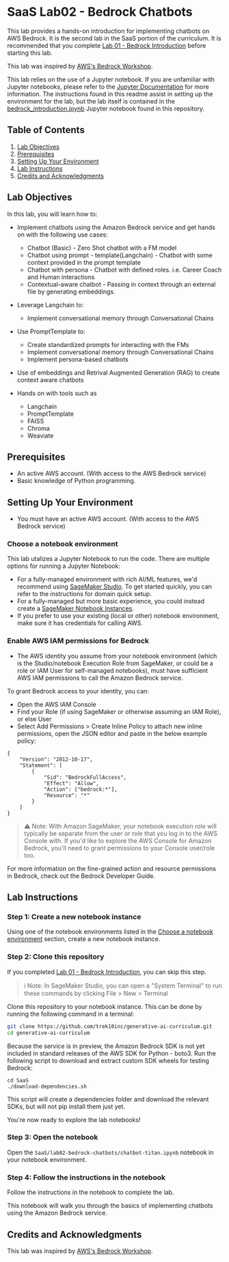 # SaaS Lab02 - Bedrock Chatbots

This lab provides a hands-on introduction for implementing chatbots on AWS Bedrock. It is the second lab in the SaaS portion of the curriculum. It is recommended that you complete [Lab 01 - Bedrock Introduction](../lab01-bedrock-introduction/README.md) before starting this lab.

This lab was inspired by [AWS's Bedrock Workshop](https://github.com/aws-samples/amazon-bedrock-workshop).

This lab relies on the use of a Jupyter notebook. If you are unfamiliar with Jupyter notebooks, please refer to the [Jupyter Documentation](https://jupyter-notebook.readthedocs.io/en/stable/notebook.html) for more information. The instructions found in this readme assist in setting up the environment for the lab, but the lab itself is contained in the [bedrock_introduction.ipynb](bedrock_introduction.ipynb) Jupyter notebook found in this repository.

## Table of Contents

1. [Lab Objectives](#lab-objectives)
2. [Prerequisites](#prerequisites)
3. [Setting Up Your Environment](#setting-up-your-environment)
4. [Lab Instructions](#lab-instructions)
5. [Credits and Acknowledgments](#credits-and-acknowledgments)

## Lab Objectives

In this lab, you will learn how to:

- Implement chatbots using the Amazon Bedrock service and get hands on with the following use cases:
    - Chatbot (Basic) - Zero Shot chatbot with a FM model
    - Chatbot using prompt - template(Langchain) - Chatbot with some context provided in the prompt template
    - Chatbot with persona - Chatbot with defined roles. i.e. Career Coach and Human interactions
    - Contextual-aware chatbot - Passing in context through an external file by generating embeddings.

- Leverage Langchain to:
    - Implement conversational memory through Conversational Chains
- Use PromptTemplate to:
    - Create standardized prompts for interacting with the FMs
    - Implement conversational memory through Conversational Chains
    - Implement persona-based chatbots
- Use of embeddings and Retrival Augmented Generation (RAG) to create context aware chatbots

- Hands on with tools such as
    - Langchain
    - PromptTemplate
    - FAISS
    - Chroma
    - Weaviate

## Prerequisites
- An active AWS account. (With access to the AWS Bedrock service)
- Basic knowledge of Python programming.

## Setting Up Your Environment
- You must have an active AWS account. (With access to the AWS Bedrock service)

### Choose a notebook environment
This lab utalizes a Jupyter Notebook to run the code. There are multiple options for running a Jupyter Notebook:
- For a fully-managed environment with rich AI/ML features, we'd recommend using [SageMaker Studio](https://docs.aws.amazon.com/sagemaker/latest/dg/studio.html). To get started quickly, you can refer to the instructions for domain quick setup.
- For a fully-managed but more basic experience, you could instead create a [SageMaker Notebook Instances](https://docs.aws.amazon.com/sagemaker/latest/dg/nbi.html).
    <!-- - we provide CF? -->
- If you prefer to use your existing (local or other) notebook environment, make sure it has credentials for calling AWS.


### Enable AWS IAM permissions for Bedrock
- The AWS identity you assume from your notebook environment (which is the Studio/notebook Execution Role from SageMaker, or could be a role or IAM User for self-managed notebooks), must have sufficient AWS IAM permissions to call the Amazon Bedrock service.

To grant Bedrock access to your identity, you can:

- Open the AWS IAM Console
- Find your Role (if using SageMaker or otherwise assuming an IAM Role), or else User
- Select Add Permissions > Create Inline Policy to attach new inline permissions, open the JSON editor and paste in the below example policy:

```
{
    "Version": "2012-10-17",
    "Statement": [
        {
            "Sid": "BedrockFullAccess",
            "Effect": "Allow",
            "Action": ["bedrock:*"],
            "Resource": "*"
        }
    ]
}
```

> ⚠️ Note: With Amazon SageMaker, your notebook execution role will typically be separate from the user or role that you log in to the AWS Console with. If you'd like to explore the AWS Console for Amazon Bedrock, you'll need to grant permissions to your Console user/role too.

For more information on the fine-grained action and resource permissions in Bedrock, check out the Bedrock Developer Guide.


<!-- N.B. This lab utilizes a CloudFormation template to deploy the required infrastructure for the lab. If you can deploy a CloudFormation template, your environment is ready to go. Because all of the Python code is server-side, no additional setup is required for Python. -->

## Lab Instructions

### Step 1: Create a new notebook instance
Using one of the notebook environments listed in the [Choose a notebook environment](#choose-a-notebook-environment) section, create a new notebook instance.

### Step 2: Clone this repository

If you completed [Lab 01 - Bedrock Introduction](../lab01-bedrock-introduction/README.md), you can skip this step.

> ℹ️ Note: In SageMaker Studio, you can open a "System Terminal" to run these commands by clicking File > New > Terminal

Clone this repository to your notebook instance. This can be done by running the following command in a terminal:
```bash
git clone https://github.com/trek10inc/generative-ai-curriculum.git
cd generative-ai-curriculum
```

Because the service is in preview, the Amazon Bedrock SDK is not yet included in standard releases of the AWS SDK for Python - boto3. Run the following script to download and extract custom SDK wheels for testing Bedrock:

```
cd SaaS
./download-dependencies.sh
```

This script will create a dependencies folder and download the relevant SDKs, but will not pip install them just yet.

You're now ready to explore the lab notebooks!

### Step 3: Open the notebook
Open the `SaaS/lab02-bedrock-chatbots/chatbot-titan.ipynb` notebook in your notebook environment.

### Step 4: Follow the instructions in the notebook
Follow the instructions in the notebook to complete the lab.

This notebook will walk you through the basics of implementing chatbots using the Amazon Bedrock service.

## Credits and Acknowledgments

This lab was inspired by [AWS's Bedrock Workshop](https://github.com/aws-samples/amazon-bedrock-workshop).
